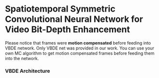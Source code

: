 # Spatiotemporal Symmetric Convolutional Neural Network for Video Bit-Depth Enhancement  
Please notice that frames were **motion compensated** before feeding into VBDE network. Only VBDE net was provided in our work. 
You can use your own MC algorithm to get motion compensated frames before feeding them into the network.  
### VBDE Architecture
